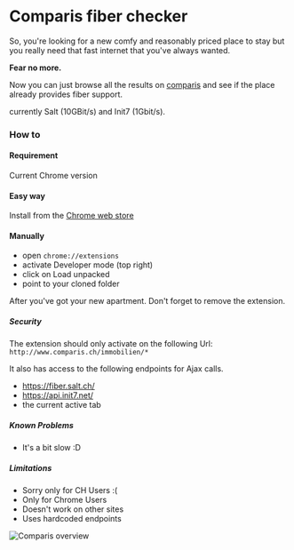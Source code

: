 # Comparis fiber checker

So, you're looking for a new comfy and reasonably priced place to stay but you
really need that fast internet that you've always wanted.

**Fear no more.**

Now you can just browse all the results on [comparis](https://www.comparis.ch/immobilien/default) and see
if the place already provides fiber support. 

currently Salt (10GBit/s) and Init7
(1Gbit/s).

### How to

#### Requirement
Current Chrome version

#### Easy way
Install from the [Chrome web store](ttps://chrome.google.com/webstore/detail/lmafadnjikhmoeofhiakoaikceofphcd/)

#### Manually
- open ``chrome://extensions``
- activate Developer mode (top right)
- click on Load unpacked 
- point to your cloned folder

After you've got your new apartment. Don't forget to remove the extension.

##### Security 
The extension should only activate on the following Url:
``http://www.comparis.ch/immobilien/*``

It also has access to the following endpoints for Ajax calls.
- https://fiber.salt.ch/
- https://api.init7.net/
- the current active tab

##### Known Problems
- It's a bit slow :D

##### Limitations
- Sorry only for CH Users :(
- Only for Chrome Users
- Doesn't work on other sites
- Uses hardcoded endpoints

![Comparis overview](git_images/checker.png "Comparis check")

